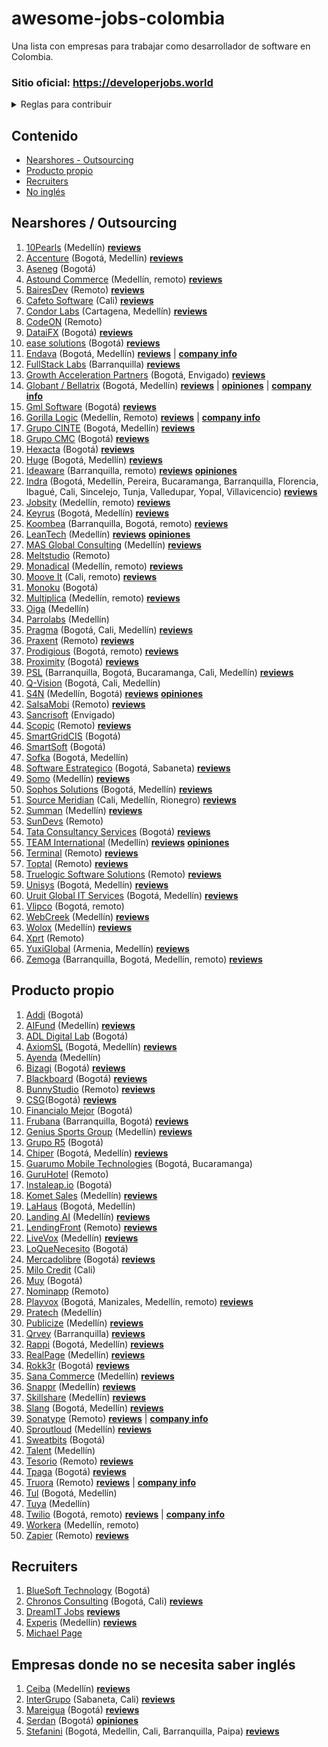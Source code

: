 # awesome-jobs-colombia

Una lista con empresas para trabajar como desarrollador de software en Colombia.

### Sitio oficial: https://developerjobs.world 

<details>
  <summary>Reglas para contribuir</summary>
  
  ## Reglas 
  1. Si la empresa desarrolla principalmente para otras compañías, se debe colocar en categoría "Nearshore" (nearshore para esta lista se puede tomar como sinónimo de "outsourcing" o "agencia")
  2. Sólo agregar empresas con página de Careers o en su defecto con vacantes posteadas regularmente por LinkedIn. Esto se hace con el fin de mantener en este listado empresas que esten contratando regularmente, así se mantendrá vigente por más tiempo y es más útil para los devs que la visiten.
 3. Los PRs se pueden realizar por medio de "patches" o creando nuevas ramas y haciendo merge request.
 4. Si se tienen dudas respecto a algo por agregar/modificar se puede crear un issue. O hacer directamente el cambio + PR; dentro del PR se discutirá la duda. 
     
</details>

## Contenido

- [Nearshores - Outsourcing](#nearshores)
- [Producto propio](#producto-propio)
- [Recruiters](#recruiters)
- [No inglés](#empresas-donde-no-se-necesita-saber-inglés)

## Nearshores / Outsourcing

1. [10Pearls](https://10pearls.com/join-our-team/) (Medellín)
   [**reviews**](https://www.glassdoor.com/Reviews/10pearls-Reviews-E750856.htm)
1. [Accenture](https://www.accenture.com/co-es/careers/jobsearch?jk=&sb=1)
   (Bogotá, Medellín)
   [**reviews**](https://www.glassdoor.com/Reviews/Accenture-Reviews-E4138.htm)
1. [Aseneg](https://www.aseneg.com/ofertas-laborales/) (Bogotá)
1. [Astound Commerce](https://careers.astoundcommerce.com/vacancies/) (Medellín,
   remoto)
   [**reviews**](https://www.glassdoor.com/Reviews/Astound-Commerce-Reviews-E984959.htm)
1. [BairesDev](https://www.bairesdev.com/careers/) (Remoto)
   [**reviews**](https://www.glassdoor.com/Reviews/BairesDev-Reviews-E864485.htm)
1. [Cafeto Software](https://www.linkedin.com/company/cafeto-software/jobs/)
   (Cali)
   [**reviews**](https://www.glassdoor.com/Reviews/Cafeto-Software-SAS-Reviews-E827769.htm)
1. [Condor Labs](https://condorlabs.io/hiring) (Cartagena, Medellín)
   [**reviews**](https://www.glassdoor.com/Reviews/Condor-Labs-Reviews-E3066358.htm)
1. [CodeON](https://codeon.rocks/careers) (Remoto)
1. [DataiFX](https://www.linkedin.com/company/dataifx/jobs/) (Bogotá)
   [**reviews**](https://www.glassdoor.com/Reviews/DataiFX-Reviews-E2900875.htm)
1. [ease solutions](https://www.easesolutions.com/career/) (Bogotá)
   [**reviews**](https://www.glassdoor.com/Overview/Working-at-ease-solutions-Consulting-EI_IE2894352.11,36.htm)
1. [Endava](https://endava.taleo.net/careersection/2/jobsearch.ftl?location1=236105011023&jobfield1=-1)
   (Bogotá, Medellín)
   [**reviews**](https://www.glassdoor.com/Reviews/Endava-Reviews-E233751.htm) | [**company info**](https://www.crunchbase.com/organization/endava)
1. [FullStack Labs](https://apply.workable.com/fullstack-labs/) (Barranquilla)
   [**reviews**](https://www.glassdoor.com/Reviews/Fullstack-Labs-Reviews-E1296491.htm)
1. [Growth Acceleration Partners](https://www.growthaccelerationpartners.com/careers/job-listings/)
   (Bogotá, Envigado)
   [**reviews**](https://www.glassdoor.com/Reviews/Growth-Acceleration-Partners-Reviews-E1197144.htm)
1. [Globant / Bellatrix](https://www.globant.com/careers) (Bogotá, Medellín)
   [**reviews**](https://www.glassdoor.com/Reviews/Globant-Reviews-E150678.htm) | [**opiniones**](https://github.com/suarezafelipe/awesome-jobs-colombia/wiki/Globant) | [**company info**](https://www.crunchbase.com/organization/globant)
1. [Gml Software](https://www.gmlsoftware.com/trabaje-nostros/) (Bogotá) [**reviews**](https://www.glassdoor.com/Reviews/GML-Software-Reviews-E2906216.htm)
1. [Gorilla Logic](https://gorillalogic.secure.force.com/Careers) (Medellín, Remoto) [**reviews**](https://www.glassdoor.com/Reviews/Gorilla-Logic-Reviews-E484381.htm) | [**company info**](https://www.crunchbase.com/organization/gorilla-logic)
1. [Grupo CINTE](https://grupocinte.com/vacantes/) (Bogotá, Medellín) [**reviews**](https://www.glassdoor.com/Reviews/CINTE-Group-Reviews-E811244.htm)
1. [Grupo CMC](https://www.grupocmc.co/trabaja-con-nosotros/) (Bogotá) [**reviews**](https://www.glassdoor.com/Reviews/Grupo-CMC-Reviews-E822259.htm)
1. [Hexacta](https://careers.hexacta.com/busquedas/) (Bogotá) [**reviews**](https://www.glassdoor.com/Reviews/Hexacta-Reviews-E329105.htm)
1. [Huge](https://www.hugeinc.com/careers/jobs) (Bogotá, Medellín) [**reviews**](https://www.glassdoor.com/Reviews/Huge-Reviews-E139928.htm)
1. [Ideaware](https://ideaware.co/careers/) (Barranquilla, remoto) [**reviews**](https://www.glassdoor.com/Reviews/Ideaware-Reviews-E2356847.htm)
   [**opiniones**](https://github.com/suarezafelipe/awesome-jobs-colombia/wiki/Ideaware)
1. [Indra](https://www.indracompany.com/es/trabajar-indra-2) (Bogotá, Medellín,
   Pereira, Bucaramanga, Barranquilla, Florencia, Ibagué, Cali, Sincelejo,
   Tunja, Valledupar, Yopal, Villavicencio) [**reviews**](https://www.glassdoor.com/Reviews/Indra-Reviews-E9757.htm)
1. [Jobsity](https://www.jobsity.com/careers) (Medellín, remoto) [**reviews**](https://www.glassdoor.com/Reviews/Jobsity-Reviews-E806603.htm)
1. [Keyrus](https://www.keyrus.com/en/job-offers-and-internships/) (Bogotá,
   Medellín) [**reviews**](https://www.glassdoor.com/Reviews/Keyrus-Reviews-E158808.htm)
1. [Koombea](https://www.koombea.com/careers/#positions-list)
   (Barranquilla, Bogotá, remoto) [**reviews**](https://www.glassdoor.com/Reviews/Koombea-Reviews-E405426.htm)
1. [LeanTech](https://lssdevelopment.typeform.com/to/Gea9dt) (Medellín)
   [**reviews**](https://www.glassdoor.com/Reviews/Lean-Tech-IO-Reviews-E3683449.htm) [**opiniones**](https://github.com/suarezafelipe/awesome-jobs-colombia/wiki/Lean-Teach)
1. [MAS Global Consulting](https://masglobalconsulting.applytojob.com/) (Medellín) [**reviews**](https://www.glassdoor.com/Reviews/MAS-Global-Consulting-Reviews-E1346822.htm)
1. [Meltstudio](https://www.meltstudio.co/jobs) (Remoto)
1. [Monadical](https://nick764452.typeform.com/to/foY2K2) (Medellín, remoto) [**reviews**](https://www.glassdoor.com/Reviews/Monadical-Reviews-E2259350.htm)
1. [Moove It](https://moove-it.com/careers) (Cali, remoto) [**reviews**](https://www.glassdoor.com/Reviews/Moove-it-Reviews-E1372903.htm)
1. [Monoku](https://monoku.recruiterbox.com/) (Bogotá)
1. [Multiplica](https://www.multiplica.com/trabaja-con-nosotros/)
   (Medellín, remoto) [**reviews**](https://www.glassdoor.com/Reviews/Multiplica-Reviews-E656036.htm)
1. [Oiga](https://oiga.com/careers) (Medellín)
1. [Parrolabs](https://www.parrolabs.com/careers/) (Medellín)
1. [Pragma](https://www.pragma.com.co/trabaja-con-nosotros) (Bogotá, Cali,
   Medellín) [**reviews**](https://www.glassdoor.com/Reviews/Pragma-Reviews-E1361003.htm)
1. [Praxent](https://praxent.com/careers) (Remoto) [**reviews**](https://www.glassdoor.com/Reviews/Praxent-Reviews-E909308.htm)
1. [Prodigious](https://by.prodigious.com/careers/open-positions) (Bogotá, remoto) [**reviews**](https://www.glassdoor.com/Reviews/Prodigious-Reviews-E947431.htm)
1. [Proximity](https://www.proximity.com.co/equipo-unete) (Bogotá) [**reviews**](https://www.glassdoor.com/Reviews/Proximity-Reviews-E27435.htm)
1. [PSL](https://www.pslcorp.com/careers/) (Barranquilla, Bogotá, Bucaramanga,
   Cali, Medellín) [**reviews**](https://www.glassdoor.com/Reviews/PSL-Colombia-Reviews-E767260.htm)
1. [Q-Vision](https://qvisiontechnologies.com/unete/) (Bogotá, Cali, Medellín)
1. [S4N](https://jobs.lever.co/s4n) (Medellín, Bogotá) [**reviews**](https://www.glassdoor.com/Reviews/S4N-Reviews-E712963.htm) [**opiniones**](https://github.com/suarezafelipe/awesome-jobs-colombia/wiki/S4N)
1. [SalsaMobi](https://salsamobi.com/careers/) (Remoto) [**reviews**](https://www.glassdoor.com/Reviews/SalsaMobi-Reviews-E1044322.htm)
1. [Sancrisoft](https://www.sancrisoft.com/careers) (Envigado)
1. [Scopic](https://scopicsoftware.com/careers/) (Remoto) [**reviews**](https://www.glassdoor.com/Reviews/Scopic-Software-Reviews-E1040470.htm)
1. [SmartGridCIS](http://smartgridcis.com/about/careers/) (Bogotá)
1. [SmartSoft](https://www.linkedin.com/company/smartsoft-colombia/jobs/)
   (Bogotá)
1. [Sofka](https://www.sofka.com.co/es/careers/) (Bogotá,
   Medellín)
1. [Software Estrategico](https://softwareestrategico.com/sefeliz/#trabaja_con_nosotros)
   (Bogotá, Sabaneta) [**reviews**](https://www.glassdoor.com/Reviews/Software-Estrat%C3%A9gico-Reviews-E2319248.htm)
1. [Somo](https://www.somoglobal.com/jobs/open) (Medellín) [**reviews**](https://www.glassdoor.com/Reviews/Somo-Reviews-E576623.htm)
1. [Sophos Solutions](https://sophossolutions.com/trabaja-con-nosotros/)
   (Bogotá, Medellín) [**reviews**](https://www.glassdoor.com/Reviews/Sophos-Solutions-Reviews-E3704365.htm)
1. [Source Meridian](https://www.sourcemeridian.com/work-with-us-2/) (Cali, Medellín,
   Rionegro) [**reviews**](https://www.glassdoor.com/Reviews/Source-Meridian-Reviews-E3219793.htm)
1. [Summan](https://www.summan.com/trabaja-con-nosotros/) (Medellín) [**reviews**](https://www.glassdoor.com/Reviews/Summan-Reviews-E3695946.htm)
1. [SunDevs](https://www.sundevs.com/careers) (Remoto)
1. [Tata Consultancy Services](https://ibegin.tcs.com/iBegin/jobs/search) (Bogotá) [**reviews**](https://www.glassdoor.com/Reviews/Tata-Consultancy-Services-Reviews-E13461.htm)
1. [TEAM International](https://www.teaminternational.com/careers/) (Medellín) [**reviews**](https://www.glassdoor.com/Reviews/Team-International-Reviews-E610892.htm) [**opiniones**](https://github.com/suarezafelipe/awesome-jobs-colombia/wiki/Team-International)
1. [Terminal](https://terminal.io/openings?location=remote-colombia) (Remoto) [**reviews**](https://www.glassdoor.com/Reviews/Terminal-Reviews-E1591782.htm)
1. [Toptal](https://www.toptal.com/careers#positions) (Remoto) [**reviews**](https://www.glassdoor.com/Reviews/Toptal-Reviews-E882070.htm)
1. [Truelogic Software Solutions](https://boards.greenhouse.io/truelogic) (Remoto) [**reviews**](https://www.glassdoor.com/Reviews/Truelogic-Software-Solutions-Reviews-E1360977.htm)
1. [Unisys](https://unisys.wd5.myworkdayjobs.com/External/2/refreshFacet/318c8bb6f553100021d223d9780d30be)
   (Bogotá, Medellín) [**reviews**](https://www.glassdoor.com/Reviews/Unisys-Reviews-E692.htm)
1. [Uruit Global IT Services](https://uruit.com/careers) (Bogotá, Medellín) [**reviews**](https://www.glassdoor.com/Reviews/Uruit-Global-IT-Services-Reviews-E951407.htm)
1. [Vlipco](https://www.vlipco.com/careers) (Bogotá, remoto)
1. [WebCreek](https://webcreek.com/en/careers/) (Medellín) [**reviews**](https://www.glassdoor.com/Reviews/Webcreek-Reviews-E1598163.htm)
1. [Wolox](https://wolox.recruitee.com/) (Medellín) [**reviews**](https://www.glassdoor.com/Reviews/Wolox-Reviews-E923267.htm)
1. [Xprt](https://www.xprt.io/careers) (Remoto)
1. [YuxiGlobal](https://www.yuxiglobal.com/careers) (Armenia, Medellín) [**reviews**](https://www.glassdoor.com/Reviews/Yuxi-Global-Reviews-E2116706.htm)
1. [Zemoga](https://www.zemoga.com/jobs) (Barranquilla, Bogotá, Medellín,
   remoto) [**reviews**](https://www.glassdoor.com/Reviews/Zemoga-Reviews-E487302.htm)

## Producto propio

1. [Addi](https://jobs.lever.co/addi) (Bogotá)
1. [AIFund](https://aifund.ai/careers/) (Medellín) [**reviews**](https://www.glassdoor.com/Reviews/AI-Fund-Reviews-E2857325.htm)
1. [ADL Digital Lab](https://www.linkedin.com/company/adldigitallab/)
   (Bogotá)
1. [AxiomSL](https://apply.workable.com/axiomsl/) (Bogotá, Medellín) [**reviews**](https://www.glassdoor.com/Reviews/Axiom-Software-Laboratories-Reviews-E442585.htm)
1. [Ayenda](https://docs.google.com/document/d/1MVGBaQpBptSI8dTQecPg9qS1z8bLMzWAfMerz4ViTf0/edit) (Medellín)
1. [Bizagi](https://apply.workable.com/bizagi/) (Bogotá) [**reviews**](https://www.glassdoor.com/Reviews/Bizagi-Reviews-E502561.htm)
1. [Blackboard](https://careers.blackboard.com/careers) (Bogotá) [**reviews**](https://www.glassdoor.com/Reviews/Blackboard-Reviews-E11113.htm)
1. [BunnyStudio](https://weare.bunnystudio.com/careers/) (Remoto) [**reviews**](https://www.glassdoor.com/Reviews/Bunny-Studio-Reviews-E2135659.htm)
1. [CSG](https://careers.csgi.com/search-results?qcountry=Colombia)(Bogotá) [**reviews**](https://www.glassdoor.com/Reviews/CSG-Reviews-E6106.htm)
1. [Financialo Mejor](https://www.linkedin.com/company/financialo-mejor/jobs/)
   (Bogotá)
1. [Frubana](https://jobs.lever.co/frubana?) (Barranquilla, Bogotá) [**reviews**](https://www.glassdoor.com/Reviews/Frubana-Reviews-E2462202.htm)
1. [Genius Sports Group](https://boards.greenhouse.io/geniussports) (Medellín) [**reviews**](https://www.glassdoor.com/Reviews/Genius-Sports-Group-Reviews-E769838.htm)
1. [Grupo R5](https://www.grupor5.com/nosotros) (Bogotá)
1. [Chiper](https://chiper.bamboohr.com/jobs/) (Bogotá, Medellín) [**reviews**](https://www.glassdoor.com/Reviews/Chiper-Reviews-E3693418.htm)
1. [Guarumo Mobile Technologies](https://www.linkedin.com/company/guarumo/jobs/)
   (Bogotá, Bucaramanga)
1. [GuruHotel](https://guruhotel.com/en/trabaja-con-nosotros/#contact-form)
   (Remoto)
1. [Instaleap.io](https://instaleap.io/careers) (Bogotá)
1. [Komet Sales](https://www.kometsales.com/pages/careers) (Medellín) [**reviews**](https://www.glassdoor.com/Reviews/Komet-Sales-Reviews-E3212905.htm)
1. [LaHaus](https://apply.workable.com/lahaus/) (Bogotá, Medellín)
1. [Landing AI](https://landing.ai/careers/) (Medellín) [**reviews**](https://www.glassdoor.com/Reviews/Landing-AI-Reviews-E2423081.htm)
1. [LendingFront](https://lendingfront.com/contact/) (Remoto) [**reviews**](https://www.glassdoor.com/Reviews/LendingFront-Reviews-E1836642.htm)
1. [LiveVox](https://jobs.jobvite.com/livevox/search?l=CO-MD+-+COL-HQ-Medellin&c=)
   (Medellín) [**reviews**](https://www.glassdoor.com/Reviews/LiveVox-Reviews-E156447.htm)
1. [LoQueNecesito](https://www.linkedin.com/company/loquenecesito-co/jobs/)
   (Bogotá)
1. [Mercadolibre](https://jobs.mercadolibre.com/go/Colombia/7785700/) (Bogotá) [**reviews**](https://www.glassdoor.com/Reviews/Mercado-Libre-Reviews-E42607.htm)
1. [Milo Credit](https://jobs.lever.co/milocredit) (Cali)
1. [Muy](https://home.muy.com.co/trabajaconnosotros) (Bogotá)
1. [Nominapp](https://nominapp.com/vacantes) (Remoto)
1. [Playvox](http://jobs.playvox.com/) (Bogotá, Manizales, Medellín, remoto) [**reviews**](https://www.glassdoor.com/Reviews/Playvox-Reviews-E3719444.htm)
1. [Pratech](https://www.pratechgroup.com/trabaja-en-pratech/) (Medellín)
1. [Publicize](https://publicize.co/careers/) (Medellín) [**reviews**](https://www.glassdoor.com/Reviews/Publicize-Reviews-E1401867.htm)
1. [Qrvey](https://qrvey.com/careers) (Barranquilla) [**reviews**](https://www.glassdoor.com/Reviews/Qrvey-Reviews-E1788288.htm)
1. [Rappi](https://www.rappi.com/jobs/open-positions) (Bogotá, Medellín) [**reviews**](https://www.glassdoor.com/Reviews/Rappi-Reviews-E1275894.htm)
1. [RealPage](https://careers-realpage.icims.com/jobs/search?ss=1&searchRelation=keyword_all&searchCompany=1145)
   (Medellín) [**reviews**](https://www.glassdoor.com/Reviews/RealPage-Reviews-E104221.htm)
1. [Rokk3r](https://apply.workable.com/rokk3r/) (Bogotá) [**reviews**](https://www.glassdoor.com/Reviews/Rokk3r-Reviews-E348643.htm)
1. [Sana Commerce](https://www.sana-commerce.com/jobs/) (Medellín) [**reviews**](https://www.glassdoor.com/Reviews/Sana-Commerce-Reviews-E1309322.htm)
1. [Snappr](https://www.snappr.com/careers) (Medellín) [**reviews**](https://www.glassdoor.com/Reviews/Snappr-Reviews-E1872089.htm)
1. [Skillshare](https://jobs.lever.co/skillshare) (Medellín) [**reviews**](https://www.glassdoor.com/Reviews/Skillshare-Reviews-E823538.htm)
1. [Slang](https://www.linkedin.com/company/slanghq/jobs/) (Bogotá, Medellín) [**reviews**](https://www.glassdoor.com/Reviews/Slang-Reviews-E2113573.htm)
1. [Sonatype](https://jobs.lever.co/sonatype) (Remoto) [**reviews**](https://www.glassdoor.com/Reviews/Sonatype-Reviews-E1042729.htm) | [**company info**](https://www.crunchbase.com/organization/sonatype)
1. [Sproutloud](https://sproutloud.applytojob.com/apply) (Medellín) [**reviews**](https://www.glassdoor.com/Reviews/SproutLoud-Media-Networks-Reviews-E284138.htm)
1. [Sweatbits](https://sweatbits.co/platform/work_with_us) (Bogotá)
1. [Talent](https://www.talent.com/careers) (Medellín)
1. [Tesorio](https://jobs.lever.co/tesorio/) (Remoto) [**reviews**](https://www.glassdoor.com/Overview/Working-at-Tesorio-EI_IE2276169.11,18.htm)
1. [Tpaga](https://www.linkedin.com/company/tpaga/) (Bogotá) [**reviews**](https://www.glassdoor.com/Reviews/Tpaga-Reviews-E2457241.htm)
1. [Truora](https://jobs.lever.co/truora) (Remoto) [**reviews**](https://www.glassdoor.com/Overview/Working-at-Truora-EI_IE3396961.11,17.htm) | [**company info**](https://www.crunchbase.com/organization/truora)
1. [Tul](https://blog.tul.com.co/jobs/) (Bogotá, Medellín)
1. [Tuya](https://www.linkedin.com/company/tuya-s-a/) (Medellín)
1. [Twilio](https://www.twilio.com/company/jobs#open-positions) (Bogotá, remoto) [**reviews**](https://www.glassdoor.com/Reviews/Twilio-Reviews-E410790.htm) | [**company info**](https://www.crunchbase.com/organization/twilio)
1. [Workera](https://workera.ai/careers) (Medellín, remoto)
1. [Zapier](https://zapier.com/jobs/#job-openings) (Remoto) [**reviews**](https://www.glassdoor.com/Reviews/Zapier-Reviews-E1196705.htm)

## Recruiters

1. [BlueSoft Technology](https://www.linkedin.com/company/bluesofttechology/?viewAsMember=true)
   (Bogotá)
1. [Chronos Consulting](https://www.chronosconsulting.com/job-offers/colombia/)
   (Bogotá, Cali) [**reviews**](https://www.glassdoor.com/Reviews/Chronos-Consulting-Reviews-E643850.htm)
1. [DreamIT Jobs](https://dreamitjobs.net/) [**reviews**](https://dreamitjobs.net/jobs/)
1. [Experis](http://www.experis.co/wps/portal/experis/co/inicio) (Medellín) [**reviews**](https://www.glassdoor.com/Reviews/Experis-Reviews-E608019.htm)
1. [Michael Page](https://www.michaelpage.com.co/job-search)

## Empresas donde no se necesita saber inglés

1. [Ceiba](https://www.ceiba.com.co/es/views/vacantes/vacantes.php)
   (Medellín) [**reviews**](https://www.glassdoor.com/Reviews/Ceiba-Software-Reviews-E773472.htm)
1. [InterGrupo](https://intergrupo.com/vacantes/) (Sabaneta, Cali) [**reviews**](https://www.glassdoor.com/Reviews/Intergrupo-Reviews-E389399.htm)
1. [Mareigua](https://www.mareigua.co/es/ofertas-laborales/) (Bogotá) [**reviews**](https://www.glassdoor.com/Reviews/Mareigua-Reviews-E873778.htm)
1. [Serdan](http://ofertaslaborales.serdan.com.co/?O=Index.Ofertas) (Bogotá)
   [**opiniones**](https://github.com/suarezafelipe/awesome-jobs-colombia/wiki/Serdan)
1. [Stefanini](https://jobs.kenoby.com/stefanini-colombia) (Bogotá, Medellin,
   Cali, Barranquilla, Paipa) [**reviews**](https://www.glassdoor.com/Reviews/Stefanini-Reviews-E716148.htm)
